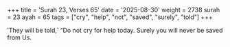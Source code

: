 +++
title = 'Surah 23, Verses 65'
date = '2025-08-30'
weight = 2738
surah = 23
ayah = 65
tags = ["cry", "help", "not", "saved", "surely", "told"]
+++

˹They will be told,˺ “Do not cry for help today. Surely you will never be saved from Us.